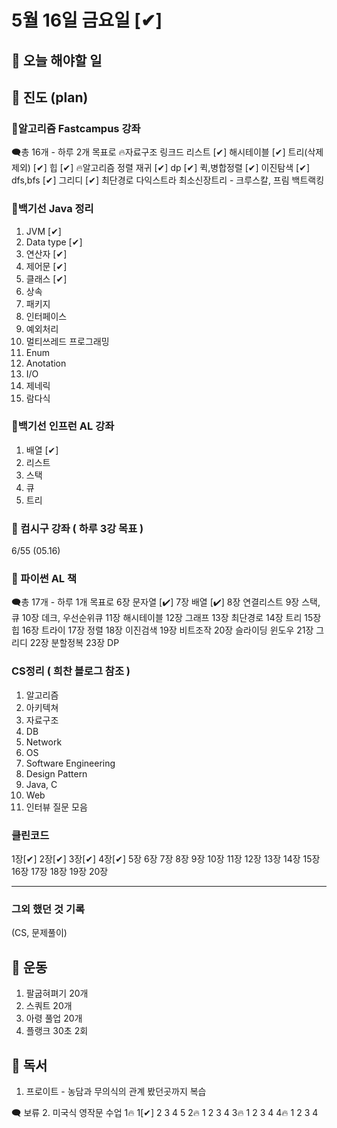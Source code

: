 # 5월 16일 금요일 [✔]

## 📌 오늘 해야할 일


## 📌 진도 (plan)

### 📌알고리즘 Fastcampus 강좌

🗨총 16개 - 하루 2개 목표로
🔥자료구조
링크드 리스트 [✔]
해시테이블 [✔]
트리(삭제 제외) [✔]
힙 [✔]
🔥알고리즘
정렬
재귀 [✔]
dp [✔]
퀵,병합정렬 [✔]
이진탐색 [✔]
dfs,bfs [✔]
그리디 [✔]
최단경로
다익스트라
최소신장트리 - 크루스칼, 프림
백트랙킹

### 📌백기선 Java 정리

1. JVM [✔]
2. Data type [✔]
3. 연산자 [✔]
4. 제어문 [✔]
5. 클래스 [✔]
6. 상속
7. 패키지
8. 인터페이스
9. 예외처리
10. 멀티쓰레드 프로그래밍
11. Enum
12. Anotation
13. I/O
14. 제네릭
15. 람다식

### 📌백기선 인프런 AL 강좌

1. 배열 [✔]
2. 리스트
3. 스택
4. 큐
5. 트리

### 📌 컴시구 강좌 ( 하루 3강 목표 )

6/55 (05.16)

### 📌 파이썬 AL 책

🗨총 17개 - 하루 1개 목표로
6장 문자열 [✔]
7장 배열 [✔]
8장 연결리스트
9장 스택,큐
10장 데크, 우선순위큐
11장 해시테이블
12장 그래프
13장 최단경로
14장 트리
15장 힙
16장 트라이
17장 정렬
18장 이진검색
19장 비트조작
20장 슬라이딩 윈도우
21장 그리디
22장 분할정복
23장 DP

### CS정리 ( 희찬 블로그 참조 )

1. 알고리즘
2. 아키텍쳐
3. 자료구조
4. DB
5. Network
6. OS
7. Software Engineering
8. Design Pattern
9. Java, C
10. Web
11. 인터뷰 질문 모음

### 클린코드

1장[✔] 2장[✔] 3장[✔] 4장[✔] 5장
6장 7장 8장 9장 10장
11장 12장 13장 14장 15장
16장 17장 18장 19장 20장

_____

### 그외 했던 것 기록
(CS, 문제풀이)

## 📌 운동

1. 팔굽혀펴기 20개 
2. 스쿼트 20개 
3. 아령 풀업 20개
4. 플랭크 30초 2회 

## 📌 독서

1. 프로이트 - 농담과 무의식의 관계 봤던곳까지 복습

🗨 보류
2. 미국식 영작문 수업
1🔥 1[✔] 2 3 4 5
2🔥 1 2 3 4
3🔥 1 2 3 4
4🔥 1 2 3 4